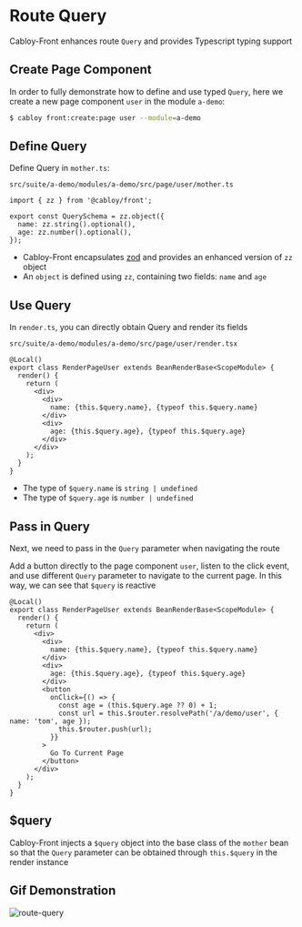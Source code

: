 # Route Query

Cabloy-Front enhances route `Query` and provides Typescript typing support

## Create Page Component

In order to fully demonstrate how to define and use typed `Query`, here we create a new page component `user` in the module `a-demo`:

```bash
$ cabloy front:create:page user --module=a-demo
```

## Define Query

Define Query in `mother.ts`:

`src/suite/a-demo/modules/a-demo/src/page/user/mother.ts`

```typescript{4-5}
import { zz } from '@cabloy/front';

export const QuerySchema = zz.object({
  name: zz.string().optional(),
  age: zz.number().optional(),
});
```

- Cabloy-Front encapsulates [zod](https://zod.dev) and provides an enhanced version of `zz` object
- An `object` is defined using `zz`, containing two fields: `name` and `age`

## Use Query

In `render.ts`, you can directly obtain Query and render its fields

`src/suite/a-demo/modules/a-demo/src/page/user/render.tsx`

```typescript{6-11}
@Local()
export class RenderPageUser extends BeanRenderBase<ScopeModule> {
  render() {
    return (
      <div>
        <div>
          name: {this.$query.name}, {typeof this.$query.name}
        </div>
        <div>
          age: {this.$query.age}, {typeof this.$query.age}
        </div>
      </div>
    );
  }
}
```

- The type of `$query.name` is `string | undefined`
- The type of `$query.age` is `number | undefined`

## Pass in Query

Next, we need to pass in the `Query` parameter when navigating the route

Add a button directly to the page component `user`, listen to the click event, and use different `Query` parameter to navigate to the current page. In this way, we can see that `$query` is reactive

```typescript{12-20}
@Local()
export class RenderPageUser extends BeanRenderBase<ScopeModule> {
  render() {
    return (
      <div>
        <div>
          name: {this.$query.name}, {typeof this.$query.name}
        </div>
        <div>
          age: {this.$query.age}, {typeof this.$query.age}
        </div>
        <button
          onClick={() => {
            const age = (this.$query.age ?? 0) + 1;
            const url = this.$router.resolvePath('/a/demo/user', { name: 'tom', age });
            this.$router.push(url);
          }}
        >
          Go To Current Page
        </button>
      </div>
    );
  }
}
```

## $query

Cabloy-Front injects a `$query` object into the base class of the `mother` bean so that the `Query` parameter can be obtained through `this.$query` in the render instance

## Gif Demonstration

![route-query](https://cabloy-1258265067.cos.ap-shanghai.myqcloud.com/image/route-query.gif)
